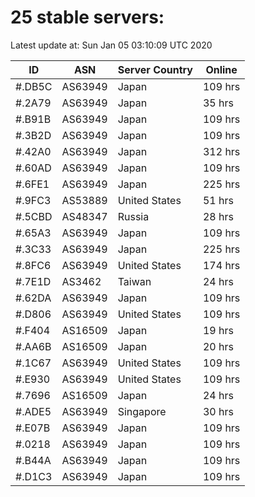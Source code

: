 # 25 stable servers:

Latest update at: Sun Jan 05 03:10:09 UTC 2020

| ID | ASN | Server Country | Online |
| -- | --- | -------------- | ------ |
| #.DB5C | AS63949 | Japan | 109 hrs |
| #.2A79 | AS63949 | Japan | 35 hrs |
| #.B91B | AS63949 | Japan | 109 hrs |
| #.3B2D | AS63949 | Japan | 109 hrs |
| #.42A0 | AS63949 | Japan | 312 hrs |
| #.60AD | AS63949 | Japan | 109 hrs |
| #.6FE1 | AS63949 | Japan | 225 hrs |
| #.9FC3 | AS53889 | United States | 51 hrs |
| #.5CBD | AS48347 | Russia | 28 hrs |
| #.65A3 | AS63949 | Japan | 109 hrs |
| #.3C33 | AS63949 | Japan | 225 hrs |
| #.8FC6 | AS63949 | United States | 174 hrs |
| #.7E1D | AS3462 | Taiwan | 24 hrs |
| #.62DA | AS63949 | Japan | 109 hrs |
| #.D806 | AS63949 | United States | 109 hrs |
| #.F404 | AS16509 | Japan | 19 hrs |
| #.AA6B | AS16509 | Japan | 20 hrs |
| #.1C67 | AS63949 | United States | 109 hrs |
| #.E930 | AS63949 | United States | 109 hrs |
| #.7696 | AS16509 | Japan | 24 hrs |
| #.ADE5 | AS63949 | Singapore | 30 hrs |
| #.E07B | AS63949 | Japan | 109 hrs |
| #.0218 | AS63949 | Japan | 109 hrs |
| #.B44A | AS63949 | Japan | 109 hrs |
| #.D1C3 | AS63949 | Japan | 109 hrs |

